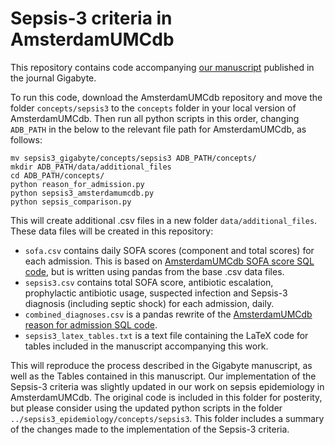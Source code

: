 # Sepsis-3 criteria in AmsterdamUMCdb

This repository contains code accompanying [our manuscript](http://dx.doi.org/10.46471/gigabyte.45) published in the journal Gigabyte.

To run this code, download the AmsterdamUMCdb repository and move the folder `concepts/sepsis3` to the `concepts` folder in your local version of AmsterdamUMCdb. Then run all python scripts in this order, changing `ADB_PATH` in the below to the relevant file path for AmsterdamUMCdb, as follows:

```
mv sepsis3_gigabyte/concepts/sepsis3 ADB_PATH/concepts/
mkdir ADB_PATH/data/additional_files
cd ADB_PATH/concepts/
python reason_for_admission.py
python sepsis3_amsterdamumcdb.py
python sepsis_comparison.py
```

This will create additional .csv files in a new folder `data/additional_files`. These data files will be created in this repository:
+ `sofa.csv` contains daily SOFA scores (component and total scores) for each admission. This is based on [AmsterdamUMCdb SOFA score SQL code](https://github.com/AmsterdamUMC/AmsterdamUMCdb/blob/master/concepts/severityscores/sofa.ipynb), but is written using pandas from the base .csv data files.
+ `sepsis3.csv` contains total SOFA score, antibiotic escalation, prophylactic antibiotic usage, suspected infection and Sepsis-3 diagnosis (including septic shock) for each admission, daily.
+ `combined_diagnoses.csv` is a pandas rewrite of the [AmsterdamUMCdb reason for admission SQL code](https://github.com/AmsterdamUMC/AmsterdamUMCdb/blob/master/concepts/diagnosis/reason_for_admission.ipynb).
+ `sepsis3_latex_tables.txt` is a text file containing the LaTeX code for tables included in the manuscript accompanying this work.

This will reproduce the process described in the Gigabyte manuscript, as well as the Tables contained in this manuscript. Our implementation of the Sepsis-3 criteria was slightly updated in our work on sepsis epidemiology in AmsterdamUMCdb. The original code is included in this folder for posterity, but please consider using the updated python scripts in the folder `../sepsis3_epidemiology/concepts/sepsis3`. This folder includes a summary of the changes made to the implementation of the Sepsis-3 criteria.
